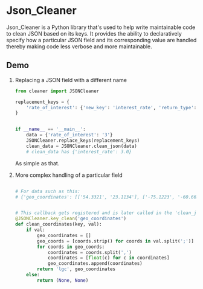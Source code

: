 # Json_Cleaner
Json_Cleaner is a Python library that's used to help write maintainable code to clean JSON based on its keys. It provides the ability to declaratively specify how a particular JSON field and its corresponding value are handled thereby making code less verbose and more maintainable.

## Demo

1. Replacing a JSON field with a different name
      
    ```python
    from cleaner import JSONCleaner
    
    replacement_keys = {
        'rate_of_interest': {'new_key': 'interest_rate', 'return_type': float},
    }
    
    
    if __name__ == '__main__':
        data = {'rate_of_interest': '3'}
        JSONCleaner.replace_keys(replacement_keys)
        clean_data = JSONCleaner.clean_json(data)
        # clean_data has {'interest_rate': 3.0}
    ```
    
    As simple as that.
    
2. More complex handling of a particular field
    
    ```python
    
    # For data such as this:
    # {'geo_coordinates': [['54.3321', '23.1134'], ['-75.1223', '-60.6656'], ['10.3302', '11.0029']]}
    
    
    # This callback gets registered and is later called in the 'clean_json' function
    @JSONCleaner.key_clean('geo_coordinates')
    def clean_coordinates(key, val):
        if val:
            geo_coordinates = []
            geo_coords = [coords.strip() for coords in val.split(';')]
            for coords in geo_coords:
                coordinates = coords.split(',')
                coordinates = [float(c) for c in coordinates]
                geo_coordinates.append(coordinates)
            return 'lgc', geo_coordinates
        else:
            return (None, None)
            
    
    ```
